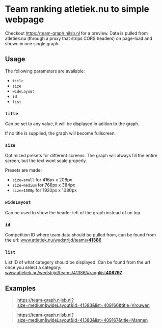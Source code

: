 # Team ranking atletiek.nu to simple webpage
Checkout https://team-graph.nilsb.nl for a preview.
Data is pulled from atletiek.nu (through a proxy that strips CORS headers) on page-load and shown in one single graph.

## Usage

The following parameters are available:
- ```title``` 
- ```size```
- ```wideLayout```
- ```id```
- ```list```

### ```title```
Can be set to any value, it will be displayed in adition to the graph. 

If no title is supplied, the graph will become fullscreen.

### ```size```
Optimized presets for different screens. The graph will always fill the entire screen, but the text wont scale properly.

Presets are made:
- ```size=small``` for 416px x 208px
- ```size=medium``` for 768px x 384px
- ```size=1080p``` for 1920px x 1080px

### ```wideLayout```
Can be used to show the header left of the graph instead of on top.

### ```id```
Competition ID where team data should be pulled from, can be found from the url: <ins>ww<span>w.atl</span>etiek.nu/wedstrijd/teams/<b>41386</b></ins>

### ```list```
List ID of what category should be displayed. Can be found from the url once you select a category: <ins>ww<span>w.atl</span>etiek.nu/wedstrijd/teams/41386/#ranglijst<b>408797</b></ins>


## Examples
> https://team-graph.nilsb.nl?size=medium&wideLayout&id=41383&list=409166&title=Vrouwen

> https://team-graph.nilsb.nl?size=medium&wideLayout&id=41383&list=409167&title=Mannen
